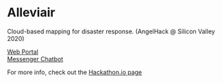 # Alleviair

Cloud-based mapping for disaster response. (AngelHack @ Silicon Valley 2020)

[Web Portal](https://alleviair.herokuapp.com/)  
[Messenger Chatbot](https://www.messenger.com/t/786686305061573)

For more info, check out the [Hackathon.io page](https://www.hackathon.io/projects/22299)
